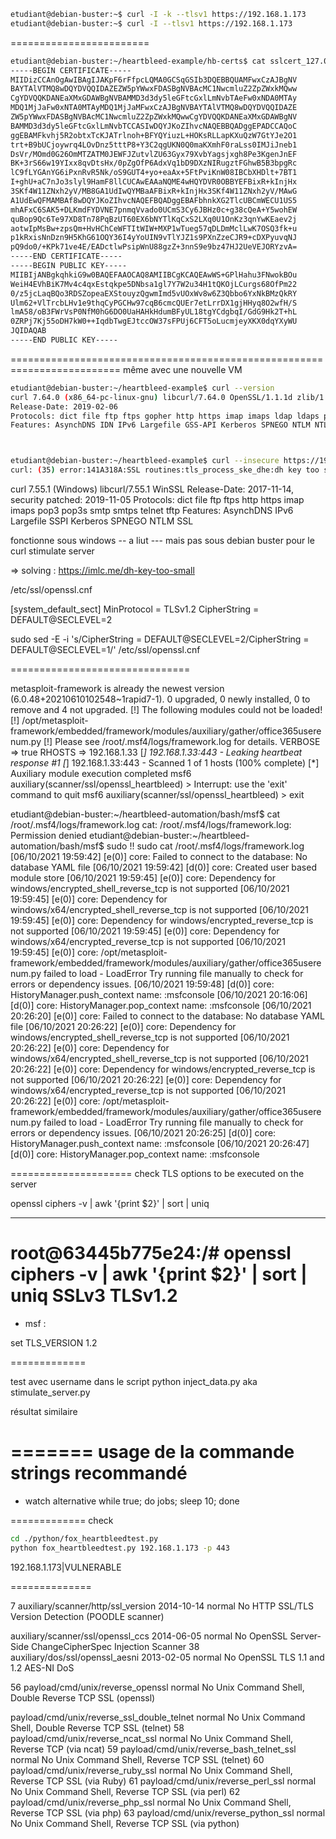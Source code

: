 
```bash
etudiant@debian-buster:~$ curl -I -k --tlsv1 https://192.168.1.173
etudiant@debian-buster:~$ curl -I --tlsv1 https://192.168.1.173
```




========================

```bash
etudiant@debian-buster:~/heartbleed-example/hb-certs$ cat sslcert_127.0.0.1*
-----BEGIN CERTIFICATE-----
MIIDizCCAnOgAwIBAgIJAKpF6rFfpcLQMA0GCSqGSIb3DQEBBQUAMFwxCzAJBgNV
BAYTAlVTMQ8wDQYDVQQIDAZEZW5pYWwxFDASBgNVBAcMC1NwcmluZ2ZpZWxkMQww
CgYDVQQKDANEaXMxGDAWBgNVBAMMD3d3dy5leGFtcGxlLmNvbTAeFw0xNDA0MTAy
MDQ1MjJaFw0xNTA0MTAyMDQ1MjJaMFwxCzAJBgNVBAYTAlVTMQ8wDQYDVQQIDAZE
ZW5pYWwxFDASBgNVBAcMC1NwcmluZ2ZpZWxkMQwwCgYDVQQKDANEaXMxGDAWBgNV
BAMMD3d3dy5leGFtcGxlLmNvbTCCASIwDQYJKoZIhvcNAQEBBQADggEPADCCAQoC
ggEBAMFkvhj5R2obtxTcKJATrlnoh+BFYQYiuzL+HOKsRLLapKXuQzW7GtYJe2O1
trt+B9bUCjoywrq4LOvDnz5tttP8+Y3C2qgUKN0Q0maKXmhF0raLss0IMJiJneb1
DsVr/MOmd0G26OmMTZATM0JEWFJZutvlZU63Gyx79XvbYagsjxgh8Pe3KgenJnEF
BK+3rS66w19YIxx8qvDtsHx/0pZgOfP6AdxVq1bD9DXzNIRugztFGhwB5B3bpgRc
lC9fLYGAnYG6iPxnRvR5Nk/oS9GUT4+yo+eaAx+5FtPviKnW08IBCbXHDlt+7BT1
I+ghU+aC7nJo3slyl9HamF8llCUCAwEAAaNQME4wHQYDVR0OBBYEFBixR+kInjHx
3SKf4W11ZNxh2yV/MB8GA1UdIwQYMBaAFBixR+kInjHx3SKf4W11ZNxh2yV/MAwG
A1UdEwQFMAMBAf8wDQYJKoZIhvcNAQEFBQADggEBAFbhnkXG2TlcUBCmWECU1US5
mhAFxC6SAK5+DLKmdFYDVNE7pnmqVvado0UCmS3Cy6JBHz0c+g38cQeA+Y5wohEW
quBop9Qc6Te97XD8Tn78PqBzUT60EX6bNYTlKqCxS2LXq0U1OnKz3qnYwKEaev2j
aotwIpMsBw+zpsQm+HvHChCeWFTItWIW+MXP1wTueg57qDLDmMclLwK7OSQ3fk+u
p1kRxisNnDzn9H5KhG61OQY36I4yYoUIN9vTlYJZ1s9PXnZzeCJR9+cDXPyuvqNJ
pQ9do0/+KPk71ve4E/EADctlwPsipWnU88gzZ+3nnS9e9bz47HJ2UeVEJORYzvA=
-----END CERTIFICATE-----
-----BEGIN PUBLIC KEY-----
MIIBIjANBgkqhkiG9w0BAQEFAAOCAQ8AMIIBCgKCAQEAwWS+GPlHahu3FNwokBOu
WeiH4EVhBiK7Mv4c4qxEstqkpe5DNbsa1gl7Y7W2u34H1tQKOjLCurgs68OfPm22
0/z5jcLaqBQo3RDSZopeaEXStouyzQgwmImd5vUOxWv8w6Z3Qbbo6YxNkBMzQkRY
Ulm62+VlTrcbLHv1e9thqCyPGCHw97cqB6cmcQUEr7etLrrDX1gjHHyq8O2wfH/S
lmA58/oB3FWrVsP0NfM0hG6DO0UaHAHkHdumBFyUL18tgYCdgbqI/GdG9Hk2T+hL
0ZRPj7Kj55oDH7kW0++IqdbTwgEJtccOW37sFPUj6CFT5oLucmjeyXKX0dqYXyWU
JQIDAQAB
-----END PUBLIC KEY-----
```

=========================================================================
même avec une nouvelle VM 

```bash
etudiant@debian-buster:~/heartbleed-example$ curl --version
curl 7.64.0 (x86_64-pc-linux-gnu) libcurl/7.64.0 OpenSSL/1.1.1d zlib/1.2.11 libidn2/2.0.5 libpsl/0.20.2 (+libidn2/2.0.5) libssh2/1.8.0 nghttp2/1.36.0 librtmp/2.3
Release-Date: 2019-02-06
Protocols: dict file ftp ftps gopher http https imap imaps ldap ldaps pop3 pop3s rtmp rtsp scp sftp smb smbs smtp smtps telnet tftp
Features: AsynchDNS IDN IPv6 Largefile GSS-API Kerberos SPNEGO NTLM NTLM_WB SSL libz TLS-SRP HTTP2 UnixSockets HTTPS-proxy PSL



etudiant@debian-buster:~/heartbleed-example$ curl --insecure https://192.168.1.173
curl: (35) error:141A318A:SSL routines:tls_process_ske_dhe:dh key too small
```




curl 7.55.1 (Windows) libcurl/7.55.1 WinSSL
Release-Date: 2017-11-14, security patched: 2019-11-05
Protocols: dict file ftp ftps http https imap imaps pop3 pop3s smtp smtps telnet tftp
Features: AsynchDNS IPv6 Largefile SSPI Kerberos SPNEGO NTLM SSL




fonctionne sous windows -- a liut --- mais pas sous debian buster pour le curl stimulate server


=> solving :
https://imlc.me/dh-key-too-small


/etc/ssl/openssl.cnf

[system_default_sect]
MinProtocol = TLSv1.2
CipherString = DEFAULT@SECLEVEL=2






<!-- sed -i /etc/ssl/openssl.cnf  -->

sudo sed -E -i 's/CipherString = DEFAULT@SECLEVEL=2/CipherString = DEFAULT@SECLEVEL=1/' /etc/ssl/openssl.cnf





===============================


metasploit-framework is already the newest version (6.0.48+20210610102548~1rapid7-1).
0 upgraded, 0 newly installed, 0 to remove and 4 not upgraded.
[!] The following modules could not be loaded!
[!]     /opt/metasploit-framework/embedded/framework/modules/auxiliary/gather/office365userenum.py
[!] Please see /root/.msf4/logs/framework.log for details.
VERBOSE => true
RHOSTS => 192.168.1.33
[*] 192.168.1.33:443      - Leaking heartbeat response #1
[*] 192.168.1.33:443      - Scanned 1 of 1 hosts (100% complete)
[*] Auxiliary module execution completed
msf6 auxiliary(scanner/ssl/openssl_heartbleed) > Interrupt: use the 'exit' command to quit
msf6 auxiliary(scanner/ssl/openssl_heartbleed) > exit

etudiant@debian-buster:~/heartbleed-automation/bash/msf$ cat  /root/.msf4/logs/framework.log
cat: /root/.msf4/logs/framework.log: Permission denied
etudiant@debian-buster:~/heartbleed-automation/bash/msf$ sudo !!
sudo cat  /root/.msf4/logs/framework.log
[06/10/2021 19:59:42] [e(0)] core: Failed to connect to the database: No database YAML file
[06/10/2021 19:59:42] [d(0)] core: Created user based module store
[06/10/2021 19:59:45] [e(0)] core: Dependency for windows/encrypted_shell_reverse_tcp is not supported
[06/10/2021 19:59:45] [e(0)] core: Dependency for windows/x64/encrypted_shell_reverse_tcp is not supported
[06/10/2021 19:59:45] [e(0)] core: Dependency for windows/encrypted_reverse_tcp is not supported
[06/10/2021 19:59:45] [e(0)] core: Dependency for windows/x64/encrypted_reverse_tcp is not supported
[06/10/2021 19:59:45] [e(0)] core: /opt/metasploit-framework/embedded/framework/modules/auxiliary/gather/office365userenum.py failed to load - LoadError  Try running file manually to check for errors or dependency issues.
[06/10/2021 19:59:48] [d(0)] core: HistoryManager.push_context name: :msfconsole
[06/10/2021 20:16:06] [d(0)] core: HistoryManager.pop_context name: :msfconsole
[06/10/2021 20:26:20] [e(0)] core: Failed to connect to the database: No database YAML file
[06/10/2021 20:26:22] [e(0)] core: Dependency for windows/encrypted_shell_reverse_tcp is not supported
[06/10/2021 20:26:22] [e(0)] core: Dependency for windows/x64/encrypted_shell_reverse_tcp is not supported
[06/10/2021 20:26:22] [e(0)] core: Dependency for windows/encrypted_reverse_tcp is not supported
[06/10/2021 20:26:22] [e(0)] core: Dependency for windows/x64/encrypted_reverse_tcp is not supported
[06/10/2021 20:26:22] [e(0)] core: /opt/metasploit-framework/embedded/framework/modules/auxiliary/gather/office365userenum.py failed to load - LoadError  Try running file manually to check for errors or dependency issues.
[06/10/2021 20:26:25] [d(0)] core: HistoryManager.push_context name: :msfconsole
[06/10/2021 20:26:47] [d(0)] core: HistoryManager.pop_context name: :msfconsole





=====================
check TLS options to be executed on the server

openssl ciphers -v | awk '{print $2}' | sort | uniq

------------------
root@63445b775e24:/# openssl ciphers -v | awk '{print $2}' | sort | uniq
SSLv3
TLSv1.2
================

- msf :

set TLS_VERSION 1.2

=============

test avec username dans le script python inject_data.py aka stimulate_server.py



résultat similaire

=======
usage de la commande strings recommandé
========

- watch alternative
while true; do jobs; sleep 10; done




=============
check

```bash
cd ./python/fox_heartbleedtest.py
python fox_heartbleedtest.py 192.168.1.173 -p 443
```

192.168.1.173|VULNERABLE


==============

 7   auxiliary/scanner/http/ssl_version                          2014-10-14       normal     No     HTTP SSL/TLS Version Detection (POODLE scanner)



 auxiliary/scanner/ssl/openssl_ccs                           2014-06-05       normal     No     OpenSSL Server-Side ChangeCipherSpec Injection Scanner
   38  auxiliary/dos/ssl/openssl_aesni                             2013-02-05       normal     No     OpenSSL TLS 1.1 and 1.2 AES-NI DoS




   56  payload/cmd/unix/reverse_openssl                                             normal     No     Unix Command Shell, Double Reverse TCP SSL (openssl)


payload/cmd/unix/reverse_ssl_double_telnet                                   normal     No     Unix Command Shell, Double Reverse TCP SSL (telnet)
   58  payload/cmd/unix/reverse_ncat_ssl                                            normal     No     Unix Command Shell, Reverse TCP (via ncat)
   59  payload/cmd/unix/reverse_bash_telnet_ssl                                     normal     No     Unix Command Shell, Reverse TCP SSL (telnet)
   60  payload/cmd/unix/reverse_ruby_ssl                                            normal     No     Unix Command Shell, Reverse TCP SSL (via Ruby)
   61  payload/cmd/unix/reverse_perl_ssl                                            normal     No     Unix Command Shell, Reverse TCP SSL (via perl)
   62  payload/cmd/unix/reverse_php_ssl                                             normal     No     Unix Command Shell, Reverse TCP SSL (via php)
   63  payload/cmd/unix/reverse_python_ssl                                          normal     No     Unix Command Shell, Reverse TCP SSL (via python)
